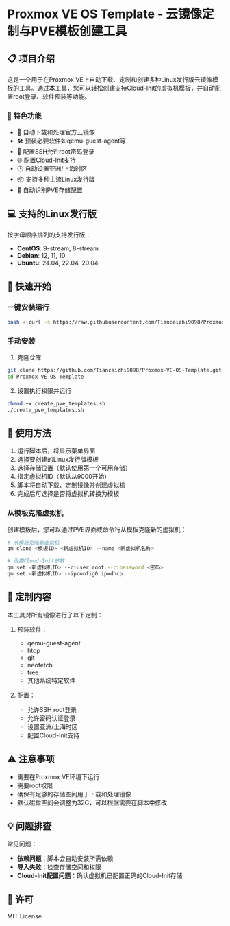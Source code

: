 # Proxmox VE OS Template - 云镜像定制与PVE模板创建工具

## 📋 项目介绍

这是一个用于在Proxmox VE上自动下载、定制和创建多种Linux发行版云镜像模板的工具。通过本工具，您可以轻松创建支持Cloud-Init的虚拟机模板，并自动配置root登录、软件预装等功能。

### 🌟 特色功能

- 🔄 自动下载和处理官方云镜像
- 🛠️ 预装必要软件如qemu-guest-agent等
- 🔐 配置SSH允许root密码登录
- 🌐 配置Cloud-Init支持
- 🕒 自动设置亚洲/上海时区
- 📦 支持多种主流Linux发行版
- 🧩 自动识别PVE存储配置

## 💻 支持的Linux发行版

按字母顺序排列的支持发行版：

- **CentOS**: 9-stream, 8-stream
- **Debian**: 12, 11, 10
- **Ubuntu**: 24.04, 22.04, 20.04

## 🚀 快速开始

### 一键安装运行

```bash
bash <(curl -s https://raw.githubusercontent.com/Tiancaizhi9098/Proxmox-VE-OS-Template/main/create_pve_templates.sh)
```

### 手动安装

1. 克隆仓库
```bash
git clone https://github.com/Tiancaizhi9098/Proxmox-VE-OS-Template.git
cd Proxmox-VE-OS-Template
```

2. 设置执行权限并运行
```bash
chmod +x create_pve_templates.sh
./create_pve_templates.sh
```

## 📝 使用方法

1. 运行脚本后，将显示菜单界面
2. 选择要创建的Linux发行版模板
3. 选择存储位置（默认使用第一个可用存储）
4. 指定虚拟机ID（默认从9000开始）
5. 脚本将自动下载、定制镜像并创建虚拟机
6. 完成后可选择是否将虚拟机转换为模板

### 从模板克隆虚拟机

创建模板后，您可以通过PVE界面或命令行从模板克隆新的虚拟机：

```bash
# 从模板克隆新虚拟机
qm clone <模板ID> <新虚拟机ID> --name <新虚拟机名称>

# 设置Cloud-Init参数
qm set <新虚拟机ID> --ciuser root --cipassword <密码>
qm set <新虚拟机ID> --ipconfig0 ip=dhcp
```

## 🔧 定制内容

本工具对所有镜像进行了以下定制：

1. 预装软件：
   - qemu-guest-agent
   - htop
   - git
   - neofetch
   - tree
   - 其他系统特定软件

2. 配置：
   - 允许SSH root登录
   - 允许密码认证登录
   - 设置亚洲/上海时区
   - 配置Cloud-Init支持

## ⚠️ 注意事项

- 需要在Proxmox VE环境下运行
- 需要root权限
- 确保有足够的存储空间用于下载和处理镜像
- 默认磁盘空间会调整为32G，可以根据需要在脚本中修改

## 💡 问题排查

常见问题：

- **依赖问题**：脚本会自动安装所需依赖
- **导入失败**：检查存储空间和权限
- **Cloud-Init配置问题**：确认虚拟机已配置正确的Cloud-Init存储

## 📜 许可

MIT License 
